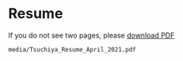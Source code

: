# Resume

If you do not see two pages, please <a href="/media/Tsuchiya_Resume_April_2021.pdf" target="_blank">download PDF</a>
```pdf
media/Tsuchiya_Resume_April_2021.pdf
```